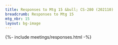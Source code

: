 ```yaml
---
title: Responses to Mtg 15 &bull; CS-280 (202110)
breadcrumb: Responses to Mtg 15
mtg_nbr: 15
layout: bg-image
---
```


{%- include meetings/responses.html -%}
